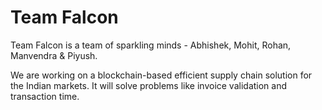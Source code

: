 # Team Falcon

Team Falcon is a team of sparkling minds - Abhishek, Mohit, Rohan, Manvendra & Piyush.

We are working on a blockchain-based efficient supply chain solution for the Indian markets.
It will solve problems like invoice validation and transaction time.
